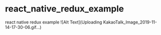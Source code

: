 # react_native_redux_example
react native redux example
![Alt Text](Uploading KakaoTalk_Image_2019-11-14-17-30-06.gif…)
